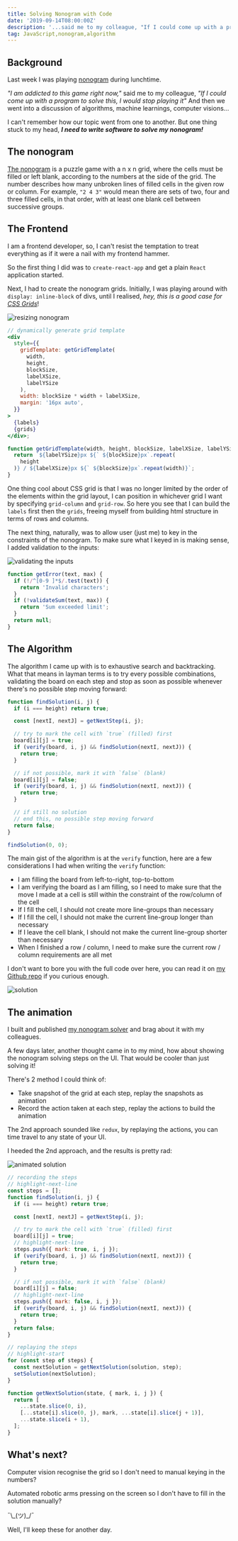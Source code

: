 ```yaml
---
title: Solving Nonogram with Code
date: '2019-09-14T08:00:00Z'
description: '...said me to my colleague, "If I could come up with a program to solve this, I would stop playing it"'
tag: JavaScript,nonogram,algorithm
---
```


## Background

Last week I was playing [nonogram](https://play.google.com/store/apps/details?id=com.easybrain.nonogram) during lunchtime.

_"I am addicted to this game right now,"_ said me to my colleague, _"If I could come up with a program to solve this, I would stop playing it"_ And then we went into a discussion of algorithms, machine learnings, computer visions...

I can't remember how our topic went from one to another. But one thing stuck to my head, **_I need to write software to solve my nonogram!_**

## The nonogram

[The nonogram](https://en.wikipedia.org/wiki/Nonogram) is a puzzle game with a n x n grid, where the cells must be filled or left blank, according to the numbers at the side of the grid. The number describes how many unbroken lines of filled cells in the given row or column. For example, `"2 4 3"` would mean there are sets of two, four and three filled cells, in that order, with at least one blank cell between successive groups.

## The Frontend

I am a frontend developer, so, I can't resist the temptation to treat everything as if it were a nail with my frontend hammer.

So the first thing I did was to `create-react-app` and get a plain `React` application started.

Next, I had to create the nonogram grids. Initially, I was playing around with `display: inline-block` of divs, until I realised, _hey, this is a good case for [CSS Grids](https://css-tricks.com/snippets/css/complete-guide-grid/)_!

![resizing nonogram](./images/size.gif)

```jsx
// dynamically generate grid template
<div
  style={{
    gridTemplate: getGridTemplate(
      width,
      height,
      blockSize,
      labelXSize,
      labelYSize
    ),
    width: blockSize * width + labelXSize,
    margin: '16px auto',
  }}
>
  {labels}
  {grids}
</div>;

function getGridTemplate(width, height, blockSize, labelXSize, labelYSize) {
  return `${labelYSize}px ${` ${blockSize}px`.repeat(
    height
  )} / ${labelXSize}px ${` ${blockSize}px`.repeat(width)}`;
}
```

One thing cool about CSS grid is that I was no longer limited by the order of the elements within the grid layout, I can position in whichever grid I want by specifying `grid-column` and `grid-row`. So here you see that I can build the `labels` first then the `grids`, freeing myself from building html structure in terms of rows and columns.

The next thing, naturally, was to allow user (just me) to key in the constraints of the nonogram. To make sure what I keyed in is making sense, I added validation to the inputs:

![validating the inputs](./images/constraint.gif)

```jsx
function getError(text, max) {
  if (!/^[0-9 ]*$/.test(text)) {
    return 'Invalid characters';
  }
  if (!validateSum(text, max)) {
    return 'Sum exceeded limit';
  }
  return null;
}
```

## The Algorithm

The algorithm I came up with is to exhaustive search and backtracking. What that means in layman terms is to try every possible combinations, validating the board on each step and stop as soon as possible whenever there's no possible step moving forward:

```js
function findSolution(i, j) {
  if (i === height) return true;

  const [nextI, nextJ] = getNextStep(i, j);

  // try to mark the cell with `true` (filled) first
  board[i][j] = true;
  if (verify(board, i, j) && findSolution(nextI, nextJ)) {
    return true;
  }

  // if not possible, mark it with `false` (blank)
  board[i][j] = false;
  if (verify(board, i, j) && findSolution(nextI, nextJ)) {
    return true;
  }

  // if still no solution
  // end this, no possible step moving forward
  return false;
}

findSolution(0, 0);
```

The main gist of the algorithm is at the `verify` function, here are a few considerations I had when writing the `verify` function:

- I am filling the board from left-to-right, top-to-bottom
- I am verifying the board as I am filling, so I need to make sure that the move I made at a cell is still within the constraint of the row/column of the cell
- If I fill the cell, I should not create more line-groups than necessary
- If I fill the cell, I should not make the current line-group longer than necessary
- If I leave the cell blank, I should not make the current line-group shorter than necessary
- When I finished a row / column, I need to make sure the current row / column requirements are all met

I don't want to bore you with the full code over here, you can read it on [my Github repo](https://github.com/tanhauhau/nonogram/blob/dev/src/utils.js#L25-L78) if you curious enough.

![solution](./images/solution.png 'Nonogram solution')

## The animation

I built and published [my nonogram solver](https://lihautan.com/nonogram/) and brag about it with my colleagues.

A few days later, another thought came in to my mind, how about showing the nonogram solving steps on the UI. That would be cooler than just solving it!

There's 2 method I could think of:

- Take snapshot of the grid at each step, replay the snapshots as animation
- Record the action taken at each step, replay the actions to build the animation

The 2nd approach sounded like `redux`, by replaying the actions, you can time travel to any state of your UI.

I heeded the 2nd approach, and the results is pretty rad:

![animated solution](./images/solution-with-animation.gif)

```js
// recording the steps
// highlight-next-line
const steps = [];
function findSolution(i, j) {
  if (i === height) return true;

  const [nextI, nextJ] = getNextStep(i, j);

  // try to mark the cell with `true` (filled) first
  board[i][j] = true;
  // highlight-next-line
  steps.push({ mark: true, i, j });
  if (verify(board, i, j) && findSolution(nextI, nextJ)) {
    return true;
  }

  // if not possible, mark it with `false` (blank)
  board[i][j] = false;
  // highlight-next-line
  steps.push({ mark: false, i, j });
  if (verify(board, i, j) && findSolution(nextI, nextJ)) {
    return true;
  }
  return false;
}

// replaying the steps
// highlight-start
for (const step of steps) {
  const nextSolution = getNextSolution(solution, step);
  setSolution(nextSolution);
}

function getNextSolution(state, { mark, i, j }) {
  return [
    ...state.slice(0, i),
    [...state[i].slice(0, j), mark, ...state[i].slice(j + 1)],
    ...state.slice(i + 1),
  ];
}
```

## What's next?

Computer vision recognise the grid so I don't need to manual keying in the numbers?

Automated robotic arms pressing on the screen so I don't have to fill in the solution manually?

¯\\\_(ツ)\_/¯

Well, I'll keep these for another day.